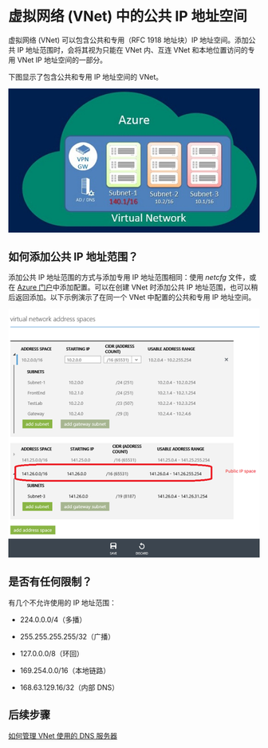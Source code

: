 <properties 
   pageTitle="如何在虚拟网络中使用公共 IP 地址"
   description="了解如何将虚拟网络配置为使用公共 IP 地址"
   services="virtual-network"
   documentationCenter="na"
   authors="telmosampaio"
   manager="carmonm"
   editor="tysonn" />
<tags 
   ms.service="virtual-network"
   ms.devlang="na"
   ms.topic="article"
   ms.tgt_pltfrm="na"
   ms.workload="infrastructure-services"
   ms.date="04/27/2016"
   wacn.date="12/16/2016"
   ms.author="jdial" />

# 虚拟网络 (VNet) 中的公共 IP 地址空间

虚拟网络 (VNet) 可以包含公共和专用（RFC 1918 地址块）IP 地址空间。添加公共 IP 地址范围时，会将其视为只能在 VNet 内、互连 VNet 和本地位置访问的专用 VNet IP 地址空间的一部分。

下图显示了包含公共和专用 IP 地址空间的 VNet。

![公共 IP 概念](./media/virtual-networks-public-ip-within-vnet/IC775683.jpg)

## 如何添加公共 IP 地址范围？

添加公共 IP 地址范围的方式与添加专用 IP 地址范围相同：使用 *netcfg* 文件，或在 [Azure 门户](http://portal.azure.cn)中添加配置。可以在创建 VNet 时添加公共 IP 地址范围，也可以稍后返回添加。以下示例演示了在同一个 VNet 中配置的公共和专用 IP 地址空间。

![门户中的公共 IP 地址](./media/virtual-networks-public-ip-within-vnet/IC775684.png)

## 是否有任何限制？

有几个不允许使用的 IP 地址范围：

- 224\.0.0.0/4（多播）

- 255\.255.255.255/32（广播）

- 127\.0.0.0/8（环回）

- 169\.254.0.0/16（本地链路）

- 168\.63.129.16/32（内部 DNS）

## 后续步骤

[如何管理 VNet 使用的 DNS 服务器](/documentation/articles/virtual-networks-manage-dns-in-vnet/)

<!---HONumber=Mooncake_Quality_Review_1202_2016-->